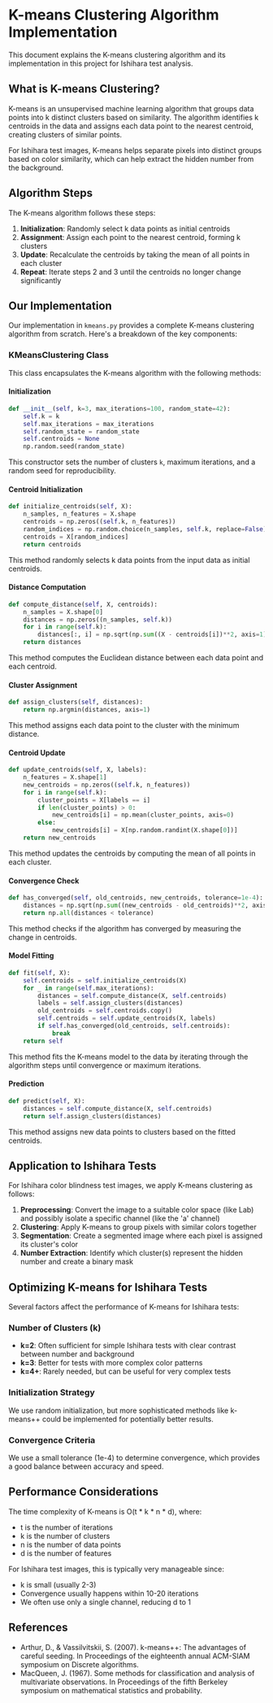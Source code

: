 # K-means Clustering Algorithm Implementation

This document explains the K-means clustering algorithm and its implementation in this project for Ishihara test analysis.

## What is K-means Clustering?

K-means is an unsupervised machine learning algorithm that groups data points into k distinct clusters based on similarity. The algorithm identifies k centroids in the data and assigns each data point to the nearest centroid, creating clusters of similar points.

For Ishihara test images, K-means helps separate pixels into distinct groups based on color similarity, which can help extract the hidden number from the background.

## Algorithm Steps

The K-means algorithm follows these steps:

1. **Initialization**: Randomly select k data points as initial centroids
2. **Assignment**: Assign each point to the nearest centroid, forming k clusters
3. **Update**: Recalculate the centroids by taking the mean of all points in each cluster
4. **Repeat**: Iterate steps 2 and 3 until the centroids no longer change significantly

## Our Implementation

Our implementation in `kmeans.py` provides a complete K-means clustering algorithm from scratch. Here's a breakdown of the key components:

### KMeansClustering Class

This class encapsulates the K-means algorithm with the following methods:

#### Initialization

```python
def __init__(self, k=3, max_iterations=100, random_state=42):
    self.k = k
    self.max_iterations = max_iterations
    self.random_state = random_state
    self.centroids = None
    np.random.seed(random_state)
```

This constructor sets the number of clusters `k`, maximum iterations, and a random seed for reproducibility.

#### Centroid Initialization

```python
def initialize_centroids(self, X):
    n_samples, n_features = X.shape
    centroids = np.zeros((self.k, n_features))
    random_indices = np.random.choice(n_samples, self.k, replace=False)
    centroids = X[random_indices]
    return centroids
```

This method randomly selects k data points from the input data as initial centroids.

#### Distance Computation

```python
def compute_distance(self, X, centroids):
    n_samples = X.shape[0]
    distances = np.zeros((n_samples, self.k))
    for i in range(self.k):
        distances[:, i] = np.sqrt(np.sum((X - centroids[i])**2, axis=1))
    return distances
```

This method computes the Euclidean distance between each data point and each centroid.

#### Cluster Assignment

```python
def assign_clusters(self, distances):
    return np.argmin(distances, axis=1)
```

This method assigns each data point to the cluster with the minimum distance.

#### Centroid Update

```python
def update_centroids(self, X, labels):
    n_features = X.shape[1]
    new_centroids = np.zeros((self.k, n_features))
    for i in range(self.k):
        cluster_points = X[labels == i]
        if len(cluster_points) > 0:
            new_centroids[i] = np.mean(cluster_points, axis=0)
        else:
            new_centroids[i] = X[np.random.randint(X.shape[0])]
    return new_centroids
```

This method updates the centroids by computing the mean of all points in each cluster.

#### Convergence Check

```python
def has_converged(self, old_centroids, new_centroids, tolerance=1e-4):
    distances = np.sqrt(np.sum((new_centroids - old_centroids)**2, axis=1))
    return np.all(distances < tolerance)
```

This method checks if the algorithm has converged by measuring the change in centroids.

#### Model Fitting

```python
def fit(self, X):
    self.centroids = self.initialize_centroids(X)
    for _ in range(self.max_iterations):
        distances = self.compute_distance(X, self.centroids)
        labels = self.assign_clusters(distances)
        old_centroids = self.centroids.copy()
        self.centroids = self.update_centroids(X, labels)
        if self.has_converged(old_centroids, self.centroids):
            break
    return self
```

This method fits the K-means model to the data by iterating through the algorithm steps until convergence or maximum iterations.

#### Prediction

```python
def predict(self, X):
    distances = self.compute_distance(X, self.centroids)
    return self.assign_clusters(distances)
```

This method assigns new data points to clusters based on the fitted centroids.

## Application to Ishihara Tests

For Ishihara color blindness test images, we apply K-means clustering as follows:

1. **Preprocessing**: Convert the image to a suitable color space (like Lab) and possibly isolate a specific channel (like the 'a' channel)
2. **Clustering**: Apply K-means to group pixels with similar colors together
3. **Segmentation**: Create a segmented image where each pixel is assigned its cluster's color
4. **Number Extraction**: Identify which cluster(s) represent the hidden number and create a binary mask

## Optimizing K-means for Ishihara Tests

Several factors affect the performance of K-means for Ishihara tests:

### Number of Clusters (k)

- **k=2**: Often sufficient for simple Ishihara tests with clear contrast between number and background
- **k=3**: Better for tests with more complex color patterns
- **k=4+**: Rarely needed, but can be useful for very complex tests

### Initialization Strategy

We use random initialization, but more sophisticated methods like k-means++ could be implemented for potentially better results.

### Convergence Criteria

We use a small tolerance (1e-4) to determine convergence, which provides a good balance between accuracy and speed.

## Performance Considerations

The time complexity of K-means is O(t * k * n * d), where:
- t is the number of iterations
- k is the number of clusters
- n is the number of data points
- d is the number of features

For Ishihara test images, this is typically very manageable since:
- k is small (usually 2-3)
- Convergence usually happens within 10-20 iterations
- We often use only a single channel, reducing d to 1

## References

- Arthur, D., & Vassilvitskii, S. (2007). k-means++: The advantages of careful seeding. In Proceedings of the eighteenth annual ACM-SIAM symposium on Discrete algorithms.
- MacQueen, J. (1967). Some methods for classification and analysis of multivariate observations. In Proceedings of the fifth Berkeley symposium on mathematical statistics and probability.
